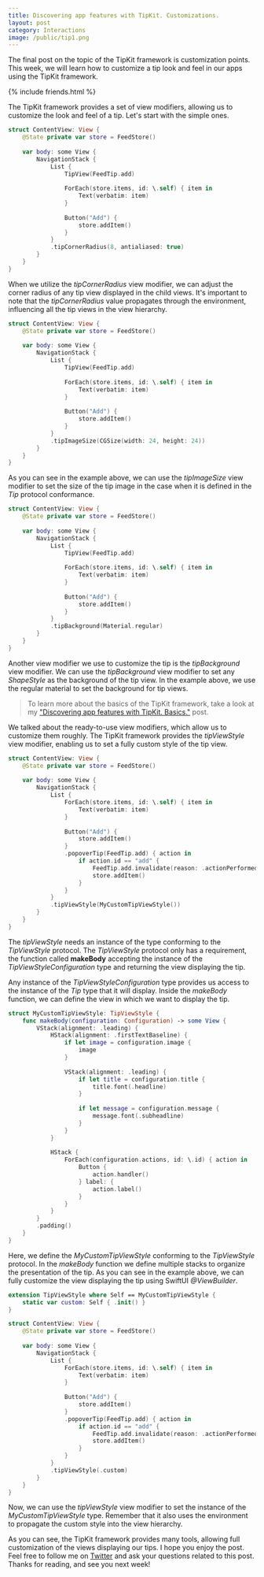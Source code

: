 ```yaml
---
title: Discovering app features with TipKit. Customizations.
layout: post
category: Interactions
image: /public/tip1.png
---
```


The final post on the topic of the TipKit framework is customization points. This week, we will learn how to customize a tip look and feel in our apps using the TipKit framework.

{% include friends.html %}

The TipKit framework provides a set of view modifiers, allowing us to customize the look and feel of a tip. Let's start with the simple ones.

```swift
struct ContentView: View {
    @State private var store = FeedStore()
    
    var body: some View {
        NavigationStack {
            List {
                TipView(FeedTip.add)
                
                ForEach(store.items, id: \.self) { item in
                    Text(verbatim: item)
                }
                
                Button("Add") {
                    store.addItem()
                }
            }
            .tipCornerRadius(8, antialiased: true)
        }
    }
}
```

When we utilize the *tipCornerRadius* view modifier, we can adjust the corner radius of any tip view displayed in the child views. It's important to note that the *tipCornerRadius* value propagates through the environment, influencing all the tip views in the view hierarchy.

```swift
struct ContentView: View {
    @State private var store = FeedStore()
    
    var body: some View {
        NavigationStack {
            List {
                TipView(FeedTip.add)
                
                ForEach(store.items, id: \.self) { item in
                    Text(verbatim: item)
                }
                
                Button("Add") {
                    store.addItem()
                }
            }
            .tipImageSize(CGSize(width: 24, height: 24))
        }
    }
}
```

As you can see in the example above, we can use the *tipImageSize* view modifier to set the size of the tip image in the case when it is defined in the *Tip* protocol conformance.

```swift
struct ContentView: View {
    @State private var store = FeedStore()
    
    var body: some View {
        NavigationStack {
            List {
                TipView(FeedTip.add)
                
                ForEach(store.items, id: \.self) { item in
                    Text(verbatim: item)
                }
                
                Button("Add") {
                    store.addItem()
                }
            }
            .tipBackground(Material.regular)
        }
    }
}
```

Another view modifier we use to customize the tip is the *tipBackground* view modifier. We can use the *tipBackground* view modifier to set any *ShapeStyle* as the background of the tip view. In the example above, we use the regular material to set the background for tip views.

> To learn more about the basics of the TipKit framework, take a look at my ["Discovering app features with TipKit. Basics."](/2024/05/07/discovering-app-features-with-tipkit-basics/) post.

We talked about the ready-to-use view modifiers, which allow us to customize them roughly. The TipKit framework provides the *tipViewStyle* view modifier, enabling us to set a fully custom style of the tip view.

```swift
struct ContentView: View {
    @State private var store = FeedStore()
    
    var body: some View {
        NavigationStack {
            List {
                ForEach(store.items, id: \.self) { item in
                    Text(verbatim: item)
                }
                
                Button("Add") {
                    store.addItem()
                }
                .popoverTip(FeedTip.add) { action in
                    if action.id == "add" {
                        FeedTip.add.invalidate(reason: .actionPerformed)
                        store.addItem()
                    }
                }
            }
            .tipViewStyle(MyCustomTipViewStyle())
        }
    }
}
```

The *tipViewStyle* needs an instance of the type conforming to the *TipViewStyle* protocol. The *TipViewStyle* protocol only has a requirement, the function called **makeBody** accepting the instance of the *TipViewStyleConfiguration* type and returning the view displaying the tip.

Any instance of the *TipViewStyleConfiguration* type provides us access to the instance of the *Tip* type that it will display. Inside the *makeBody* function, we can define the view in which we want to display the tip.

```swift
struct MyCustomTipViewStyle: TipViewStyle {
    func makeBody(configuration: Configuration) -> some View {
        VStack(alignment: .leading) {
            HStack(alignment: .firstTextBaseline) {
                if let image = configuration.image {
                    image
                }
                
                VStack(alignment: .leading) {
                    if let title = configuration.title {
                        title.font(.headline)
                    }
                    
                    if let message = configuration.message {
                        message.font(.subheadline)
                    }
                }
            }
            
            HStack {
                ForEach(configuration.actions, id: \.id) { action in
                    Button {
                        action.handler()
                    } label: {
                        action.label()
                    }
                }
            }
        }
        .padding()
    }
}
```

Here, we define the *MyCustomTipViewStyle* conforming to the *TipViewStyle* protocol. In the *makeBody* function we define multiple stacks to organize the presentation of the tip. As you can see in the example above, we can fully customize the view displaying the tip using SwiftUI *@ViewBuilder*.

```swift
extension TipViewStyle where Self == MyCustomTipViewStyle {
    static var custom: Self { .init() }
}

struct ContentView: View {
    @State private var store = FeedStore()
    
    var body: some View {
        NavigationStack {
            List {
                ForEach(store.items, id: \.self) { item in
                    Text(verbatim: item)
                }
                
                Button("Add") {
                    store.addItem()
                }
                .popoverTip(FeedTip.add) { action in
                    if action.id == "add" {
                        FeedTip.add.invalidate(reason: .actionPerformed)
                        store.addItem()
                    }
                }
            }
            .tipViewStyle(.custom)
        }
    }
}
```

Now, we can use the *tipViewStyle* view modifier to set the instance of the *MyCustomTipViewStyle* type. Remember that it also uses the environment to propagate the custom style into the view hierarchy.

As you can see, the TipKit framework provides many tools, allowing full customization of the views displaying our tips. I hope you enjoy the post. Feel free to follow me on [Twitter](https://twitter.com/mecid) and ask your questions related to this post. Thanks for reading, and see you next week!
